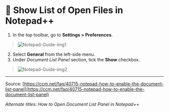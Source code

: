 # 📝 Show List of Open Files in Notepad++

1. In the top toolbar, go to **Settings > Preferences**.<br>
  > ![Notepad-Guide-img1](https://user-images.githubusercontent.com/75575687/101288587-aafba380-37f7-11eb-97da-11e5846a26f2.png)
2. Select **General** from the left-side menu.
3. Under *Document List Panel* section, tick the **Show** checkbox.<br>
  > ![Notepad-Guide-img2](https://user-images.githubusercontent.com/75575687/101288672-24939180-37f8-11eb-99b2-57c532d067c8.png)

----------

Source: [https://ccm.net/faq/40715-notepad-how-to-enable-the-document-list-panel](https://ccm.net/faq/40715-notepad-how-to-enable-the-document-list-panel)

*Alternate titles: How to Open Document List Panel in Notepad++*
